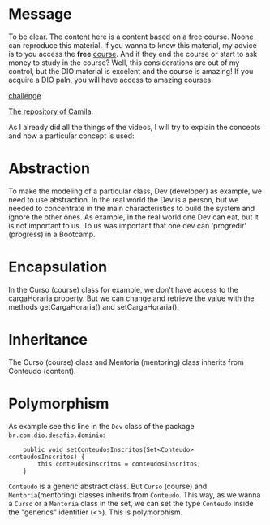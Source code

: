 # Message

To be clear. The content here is a content based on a free course. Noone can reproduce this material. If you wanna to know this material, my advice is to you access the **free** [course](https://web.dio.me/track/coding-the-future-claro-java-spring-boot). And if they end the course or start to ask money to study in the course? Well, this considerations are out of my control, but the DIO material is excelent and the course is amazing! If you acquire a DIO paln, you will have access to amazing courses.


[challenge](https://web.dio.me/lab/abstraindo-um-bootcamp-usando-orientacao-objetos-em-java/learning/8afcd659-978c-477c-93db-846b83c2927e?back=/track/coding-the-future-claro-java-spring-boot)

[The repository of Camila](https://github.com/cami-la/desafio-poo-dio/tree/master/src/br/com/dio/desafio/dominio).

As I already did all the things of the videos, I will try to explain the concepts and how a particular concept is used:


# Abstraction

To make the modeling of a particular class, Dev (developer) as example, we need to use abstraction. In the real world the Dev is a person, but we needed to concentrate in the main characteristics to build the system and ignore the other ones. As example, in the real world one Dev can eat, but it is not important to us. To us was important that one dev can 'progredir' (progress) in a Bootcamp.


# Encapsulation

In the Curso (course) class for example, we don't have access to the cargaHoraria property. But we can change and retrieve the value with the methods getCargaHoraria() and setCargaHoraria().


# Inheritance

The Curso (course) class and Mentoria (mentoring) class inherits from Conteudo (content).


# Polymorphism

As example see this line in the `Dev` class of the package `br.com.dio.desafio.dominio`:

```
    public void setConteudosInscritos(Set<Conteudo> conteudosInscritos) {
        this.conteudosInscritos = conteudosInscritos;
    }
```

`Conteudo` is a generic abstract class. But `Curso` (course) and `Mentoria`(mentoring) classes inherits from `Conteudo`. This way, as we wanna a `Curso` or a `Mentoria` class in the set, we can set the type `Conteudo` inside the "generics" identifier (<>). This is polymorphism.
